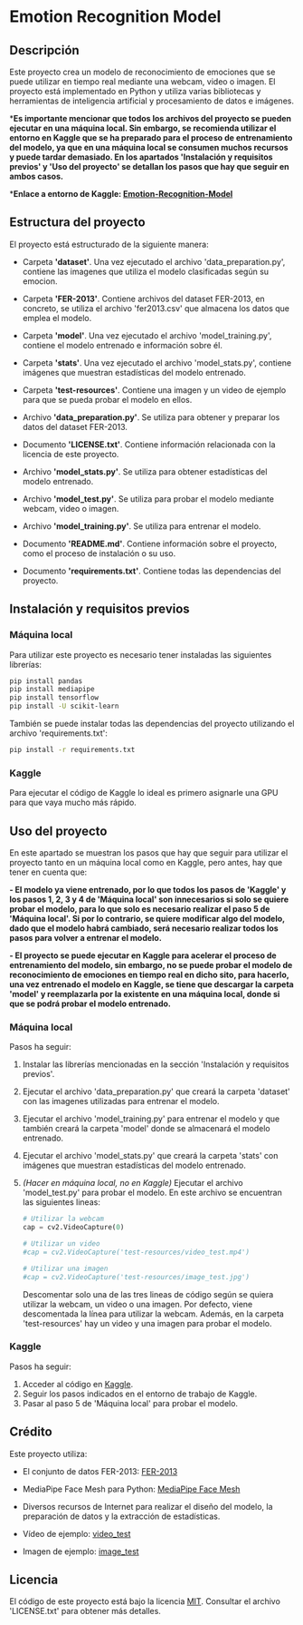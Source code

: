 # Emotion Recognition Model

## Descripción
Este proyecto crea un modelo de reconocimiento de emociones que se puede
utilizar en tiempo real mediante una webcam, video o imagen.
El proyecto está implementado en Python y utiliza varias bibliotecas y
herramientas de inteligencia artificial y procesamiento de datos e imágenes.

***Es importante mencionar que todos los archivos del proyecto se pueden ejecutar en una máquina local. Sin embargo, se recomienda utilizar el entorno en Kaggle que se ha preparado para el proceso de entrenamiento del modelo, ya que en una máquina local se consumen muchos recursos y puede tardar demasiado. En los apartados 'Instalación y requisitos previos' y 'Uso del proyecto' se detallan los pasos que hay que seguir en ambos casos.**

***Enlace a entorno de Kaggle: [Emotion-Recognition-Model](https://www.kaggle.com/code/eduuoc/emotion-recognition-model)**

## Estructura del proyecto
El proyecto está estructurado de la siguiente manera:

- Carpeta **'dataset'**. Una vez ejecutado el archivo 'data_preparation.py',
contiene las imagenes que utiliza el modelo clasificadas según su emocion.

- Carpeta **'FER-2013'**. Contiene archivos del dataset FER-2013, en concreto, se
utiliza el archivo 'fer2013.csv' que almacena los datos que emplea el modelo.

- Carpeta **'model'**. Una vez ejecutado el archivo 'model_training.py',
contiene el modelo entrenado e información sobre él.

- Carpeta **'stats'**. Una vez ejecutado el archivo 'model_stats.py', contiene
imágenes que muestran estadísticas del modelo entrenado.

- Carpeta **'test-resources'**. Contiene una imagen y un video de ejemplo para
que se pueda probar el modelo en ellos.

- Archivo **'data_preparation.py'**. Se utiliza para obtener y preparar los datos
del dataset FER-2013.

- Documento **'LICENSE.txt'**. Contiene información relacionada con la licencia
de este proyecto.

- Archivo **'model_stats.py'**. Se utiliza para obtener estadísticas del modelo
entrenado.

- Archivo **'model_test.py'**. Se utiliza para probar el modelo mediante webcam,
video o imagen.

- Archivo **'model_training.py'**. Se utiliza para entrenar el modelo.

- Documento **'README.md'**. Contiene información sobre el proyecto, como el
proceso de instalación o su uso.

- Documento **'requirements.txt'**. Contiene todas las dependencias del proyecto.

## Instalación y requisitos previos

### Máquina local

Para utilizar este proyecto es necesario tener instaladas las siguientes librerías:

```bash
pip install pandas
pip install mediapipe
pip install tensorflow
pip install -U scikit-learn
```
También se puede instalar todas las dependencias del proyecto utilizando el archivo 'requirements.txt':

```bash
pip install -r requirements.txt
```

### Kaggle

Para ejecutar el código de Kaggle lo ideal es primero asignarle una GPU para que vaya mucho más rápido. 

## Uso del proyecto

En este apartado se muestran los pasos que hay que seguir para utilizar el proyecto tanto en un máquina local como en Kaggle, pero antes, hay que tener en cuenta que:

**- El modelo ya viene entrenado, por lo que todos los pasos de 'Kaggle' y los pasos 1, 2, 3 y 4 de 'Máquina local' son innecesarios si solo se quiere probar el modelo, para lo que solo es necesario realizar el paso 5 de 'Máquina local'. Si por lo contrario, se quiere modificar algo del modelo, dado que el modelo habrá cambiado, será necesario realizar todos los pasos para volver a entrenar el modelo.**

**- El proyecto se puede ejecutar en Kaggle para acelerar el proceso de entrenamiento del modelo, sin embargo, no se puede probar el modelo de reconocimiento de emociones en tiempo real en dicho sito, para hacerlo, una vez entrenado el modelo en Kaggle, se tiene que descargar la carpeta 'model' y reemplazarla por la existente en una máquina local, donde si que se podrá probar el modelo entrenado.**

### Máquina local

Pasos ha seguir:

1. Instalar las librerías mencionadas en la sección 'Instalación y requisitos previos'.
2. Ejecutar el archivo 'data_preparation.py' que creará la carpeta 'dataset' con las imagenes utilizadas para entrenar el modelo.
3. Ejecutar el archivo 'model_training.py' para entrenar el modelo y que también creará la carpeta 'model' donde se almacenará el modelo entrenado.
4. Ejecutar el archivo 'model_stats.py' que creará la carpeta 'stats' con imágenes que muestran estadísticas del modelo entrenado.
5. *(Hacer en máquina local, no en Kaggle)* Ejecutar el archivo 'model_test.py' para probar el modelo. En este archivo se encuentran las siguientes lineas:

    ```python
    # Utilizar la webcam
    cap = cv2.VideoCapture(0)

    # Utilizar un video
    #cap = cv2.VideoCapture('test-resources/video_test.mp4')

    # Utilizar una imagen
    #cap = cv2.VideoCapture('test-resources/image_test.jpg')
    ```
    Descomentar solo una de las tres lineas de código según se quiera utilizar la webcam, un video o una imagen. Por defecto, viene descomentada la línea para utilizar la webcam.
    Además, en la carpeta 'test-resources' hay un video y una imagen para probar el modelo.

### Kaggle

Pasos ha seguir:

1. Acceder al código en [Kaggle](https://www.kaggle.com/code/eduuoc/emotion-recognition-model).
2. Seguir los pasos indicados en el entorno de trabajo de Kaggle.
3. Pasar al paso 5 de 'Máquina local' para probar el modelo.

## Crédito
Este proyecto utiliza:

- El conjunto de datos FER-2013: [FER-2013](https://www.kaggle.com/competitions/challenges-in-representation-learning-facial-expression-recognition-challenge/data)

- MediaPipe Face Mesh para Python: [MediaPipe Face Mesh](https://github.com/google/mediapipe/blob/master/docs/solutions/face_mesh.md)

- Diversos recursos de Internet para realizar el diseño del modelo, la preparación de datos y la extracción de estadísticas.

- Vídeo de ejemplo: [video_test](https://www.youtube.com/watch?v=ocPjB4szjM0&t=91s&ab_channel=ImagineVideoclips)

- Imagen de ejemplo: [image_test](https://qph.cf2.quoracdn.net/main-qimg-ed1dcf6e8956499bd0e7571aaa8b44fa-lq)

## Licencia
El código de este proyecto está bajo la licencia [MIT](https://opensource.org/license/mit/). Consultar el archivo 'LICENSE.txt' para obtener más detalles.